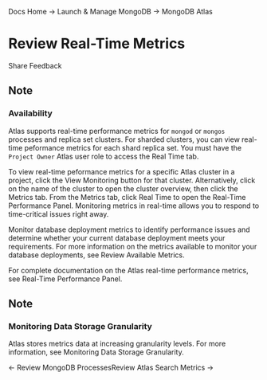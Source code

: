 Docs Home → Launch & Manage MongoDB → MongoDB Atlas

# Review Real-Time Metrics

Share Feedback

## Note

### Availability

Atlas supports real-time performance metrics for `mongod` or `mongos`
processes and replica set clusters. For sharded clusters, you can view real-
time peformance metrics for each shard replica set. You must have the `Project
Owner` Atlas user role to access the Real Time tab.

To view real-time peformance metrics for a specific Atlas cluster in a
project, click the View Monitoring button for that cluster. Alternatively,
click on the name of the cluster to open the cluster overview, then click the
Metrics tab. From the Metrics tab, click Real Time to open the Real-Time
Performance Panel. Monitoring metrics in real-time allows you to respond to
time-critical issues right away.

Monitor database deployment metrics to identify performance issues and
determine whether your current database deployment meets your requirements.
For more information on the metrics available to monitor your database
deployments, see Review Available Metrics.

For complete documentation on the Atlas real-time performance metrics, see
Real-Time Performance Panel.

## Note

### Monitoring Data Storage Granularity

Atlas stores metrics data at increasing granularity levels. For more
information, see Monitoring Data Storage Granularity.

← Review MongoDB ProcessesReview Atlas Search Metrics →

